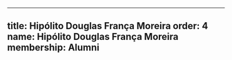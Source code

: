 ---
  title: Hipólito Douglas França Moreira
  order: 4
  name: Hipólito Douglas França Moreira
  membership: Alumni
  ---
  